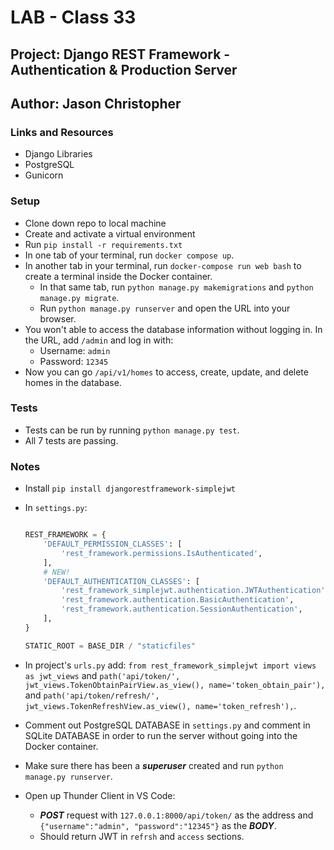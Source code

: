 # LAB - Class 33

## Project: Django REST Framework - Authentication & Production Server

## Author: Jason Christopher

### Links and Resources

* Django Libraries
* PostgreSQL
* Gunicorn

### Setup

* Clone down repo to local machine
* Create and activate a virtual environment
* Run `pip install -r requirements.txt`
* In one tab of your terminal, run `docker compose up`.
* In another tab in your terminal, run `docker-compose run web bash` to create a terminal inside the Docker container.
  * In that same tab, run `python manage.py makemigrations` and `python manage.py migrate`.
  * Run `python manage.py runserver` and open the URL into your browser.
* You won't able to access the database information without logging in. In the URL, add `/admin` and log in with:
  * Username: `admin`
  * Password: `12345`
* Now you can go `/api/v1/homes` to access, create, update, and delete homes in the database.

### Tests

* Tests can be run by running `python manage.py test`.
* All 7 tests are passing.

### Notes

* Install `pip install djangorestframework-simplejwt`
* In `settings.py`:

  ```python
  
  REST_FRAMEWORK = {
      'DEFAULT_PERMISSION_CLASSES': [
          'rest_framework.permissions.IsAuthenticated',
      ],
      # NEW!
      'DEFAULT_AUTHENTICATION_CLASSES': [
          'rest_framework_simplejwt.authentication.JWTAuthentication',
          'rest_framework.authentication.BasicAuthentication',
          'rest_framework.authentication.SessionAuthentication',
      ],
  }
  
  STATIC_ROOT = BASE_DIR / "staticfiles"
  ```
  
* In project's `urls.py` add: `from rest_framework_simplejwt import views as jwt_views` and `path('api/token/', jwt_views.TokenObtainPairView.as_view(), name='token_obtain_pair'),` and `path('api/token/refresh/', jwt_views.TokenRefreshView.as_view(), name='token_refresh'),`.
* Comment out PostgreSQL DATABASE in `settings.py` and comment in SQLite DATABASE in order to run the server without going into the Docker container.
* Make sure there has been a ***superuser*** created and run `python manage.py runserver`.
* Open up Thunder Client in VS Code:
  * ***POST*** request with `127.0.0.1:8000/api/token/` as the address and `{"username":"admin", "password":"12345"}` as the ***BODY***.
  * Should return JWT in `refrsh` and `access` sections.